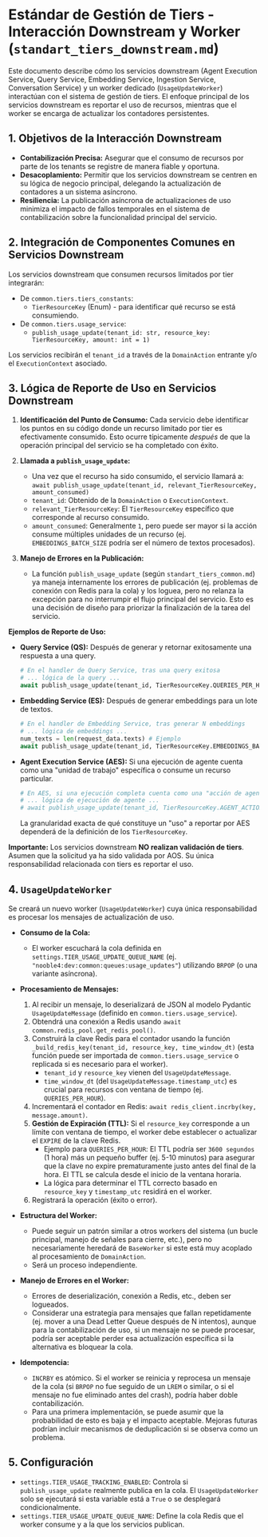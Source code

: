# Estándar de Gestión de Tiers - Interacción Downstream y Worker (`standart_tiers_downstream.md`)

Este documento describe cómo los servicios downstream (Agent Execution Service, Query Service, Embedding Service, Ingestion Service, Conversation Service) y un worker dedicado (`UsageUpdateWorker`) interactúan con el sistema de gestión de tiers. El enfoque principal de los servicios downstream es reportar el uso de recursos, mientras que el worker se encarga de actualizar los contadores persistentes.

## 1. Objetivos de la Interacción Downstream

*   **Contabilización Precisa:** Asegurar que el consumo de recursos por parte de los tenants se registre de manera fiable y oportuna.
*   **Desacoplamiento:** Permitir que los servicios downstream se centren en su lógica de negocio principal, delegando la actualización de contadores a un sistema asíncrono.
*   **Resiliencia:** La publicación asíncrona de actualizaciones de uso minimiza el impacto de fallos temporales en el sistema de contabilización sobre la funcionalidad principal del servicio.

## 2. Integración de Componentes Comunes en Servicios Downstream

Los servicios downstream que consumen recursos limitados por tier integrarán:

*   De `common.tiers.tiers_constants`:
    *   `TierResourceKey` (Enum) - para identificar qué recurso se está consumiendo.
*   De `common.tiers.usage_service`:
    *   `publish_usage_update(tenant_id: str, resource_key: TierResourceKey, amount: int = 1)`

Los servicios recibirán el `tenant_id` a través de la `DomainAction` entrante y/o el `ExecutionContext` asociado.

## 3. Lógica de Reporte de Uso en Servicios Downstream

1.  **Identificación del Punto de Consumo:** Cada servicio debe identificar los puntos en su código donde un recurso limitado por tier es efectivamente consumido. Esto ocurre típicamente *después* de que la operación principal del servicio se ha completado con éxito.

2.  **Llamada a `publish_usage_update`:**
    *   Una vez que el recurso ha sido consumido, el servicio llamará a:
        `await publish_usage_update(tenant_id, relevant_TierResourceKey, amount_consumed)`
    *   `tenant_id`: Obtenido de la `DomainAction` o `ExecutionContext`.
    *   `relevant_TierResourceKey`: El `TierResourceKey` específico que corresponde al recurso consumido.
    *   `amount_consumed`: Generalmente `1`, pero puede ser mayor si la acción consume múltiples unidades de un recurso (ej. `EMBEDDINGS_BATCH_SIZE` podría ser el número de textos procesados).

3.  **Manejo de Errores en la Publicación:**
    *   La función `publish_usage_update` (según `standart_tiers_common.md`) ya maneja internamente los errores de publicación (ej. problemas de conexión con Redis para la cola) y los loguea, pero no relanza la excepción para no interrumpir el flujo principal del servicio. Esto es una decisión de diseño para priorizar la finalización de la tarea del servicio.

**Ejemplos de Reporte de Uso:**

*   **Query Service (QS):** Después de generar y retornar exitosamente una respuesta a una query.
    ```python
    # En el handler de Query Service, tras una query exitosa
    # ... lógica de la query ...
    await publish_usage_update(tenant_id, TierResourceKey.QUERIES_PER_HOUR, 1) 
    ```
*   **Embedding Service (ES):** Después de generar embeddings para un lote de textos.
    ```python
    # En el handler de Embedding Service, tras generar N embeddings
    # ... lógica de embeddings ...
    num_texts = len(request_data.texts) # Ejemplo
    await publish_usage_update(tenant_id, TierResourceKey.EMBEDDINGS_BATCH_SIZE, num_texts) # O una clave más específica si es necesario
    ```
*   **Agent Execution Service (AES):** Si una ejecución de agente cuenta como una "unidad de trabajo" específica o consume un recurso particular.
    ```python
    # En AES, si una ejecución completa cuenta como una "acción de agente"
    # ... lógica de ejecución de agente ...
    # await publish_usage_update(tenant_id, TierResourceKey.AGENT_ACTIONS_PER_DAY, 1) # Si existiera tal TierResourceKey
    ```
    La granularidad exacta de qué constituye un "uso" a reportar por AES dependerá de la definición de los `TierResourceKey`.

**Importante:** Los servicios downstream **NO realizan validación de tiers**. Asumen que la solicitud ya ha sido validada por AOS. Su única responsabilidad relacionada con tiers es reportar el uso.

## 4. `UsageUpdateWorker`

Se creará un nuevo worker (`UsageUpdateWorker`) cuya única responsabilidad es procesar los mensajes de actualización de uso.

*   **Consumo de la Cola:**
    *   El worker escuchará la cola definida en `settings.TIER_USAGE_UPDATE_QUEUE_NAME` (ej. `"nooble4:dev:common:queues:usage_updates"`) utilizando `BRPOP` (o una variante asíncrona).

*   **Procesamiento de Mensajes:**
    1.  Al recibir un mensaje, lo deserializará de JSON al modelo Pydantic `UsageUpdateMessage` (definido en `common.tiers.usage_service`).
    2.  Obtendrá una conexión a Redis usando `await common.redis_pool.get_redis_pool()`.
    3.  Construirá la clave Redis para el contador usando la función `_build_redis_key(tenant_id, resource_key, time_window_dt)` (esta función puede ser importada de `common.tiers.usage_service` o replicada si es necesario para el worker).
        *   `tenant_id` y `resource_key` vienen del `UsageUpdateMessage`.
        *   `time_window_dt` (del `UsageUpdateMessage.timestamp_utc`) es crucial para recursos con ventana de tiempo (ej. `QUERIES_PER_HOUR`).
    4.  Incrementará el contador en Redis: `await redis_client.incrby(key, message.amount)`.
    5.  **Gestión de Expiración (TTL):** Si el `resource_key` corresponde a un límite con ventana de tiempo, el worker debe establecer o actualizar el `EXPIRE` de la clave Redis.
        *   Ejemplo para `QUERIES_PER_HOUR`: El TTL podría ser `3600 segundos` (1 hora) más un pequeño buffer (ej. 5-10 minutos) para asegurar que la clave no expire prematuramente justo antes del final de la hora. El TTL se calcula desde el inicio de la ventana horaria.
        *   La lógica para determinar el TTL correcto basado en `resource_key` y `timestamp_utc` residirá en el worker.
    6.  Registrará la operación (éxito o error).

*   **Estructura del Worker:**
    *   Puede seguir un patrón similar a otros workers del sistema (un bucle principal, manejo de señales para cierre, etc.), pero no necesariamente heredará de `BaseWorker` si este está muy acoplado al procesamiento de `DomainAction`.
    *   Será un proceso independiente.

*   **Manejo de Errores en el Worker:**
    *   Errores de deserialización, conexión a Redis, etc., deben ser logueados.
    *   Considerar una estrategia para mensajes que fallan repetidamente (ej. mover a una Dead Letter Queue después de N intentos), aunque para la contabilización de uso, si un mensaje no se puede procesar, podría ser aceptable perder esa actualización específica si la alternativa es bloquear la cola.

*   **Idempotencia:**
    *   `INCRBY` es atómico. Si el worker se reinicia y reprocesa un mensaje de la cola (si `BRPOP` no fue seguido de un `LREM` o similar, o si el mensaje no fue eliminado antes del crash), podría haber doble contabilización.
    *   Para una primera implementación, se puede asumir que la probabilidad de esto es baja y el impacto aceptable. Mejoras futuras podrían incluir mecanismos de deduplicación si se observa como un problema.

## 5. Configuración

*   `settings.TIER_USAGE_TRACKING_ENABLED`: Controla si `publish_usage_update` realmente publica en la cola. El `UsageUpdateWorker` solo se ejecutará si esta variable está a `True` o se desplegará condicionalmente.
*   `settings.TIER_USAGE_UPDATE_QUEUE_NAME`: Define la cola Redis que el worker consume y a la que los servicios publican.
